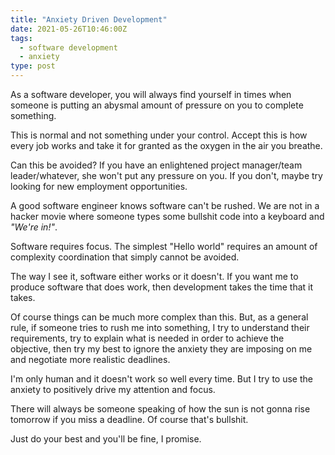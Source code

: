 ```yaml
---
title: "Anxiety Driven Development"
date: 2021-05-26T10:46:00Z
tags:
  - software development
  - anxiety
type: post
---
```


As a software developer, you will always find yourself in times when someone is
putting an abysmal amount of pressure on you to complete something.

This is normal and not something under your control. Accept this is how every
job works and take it for granted as the oxygen in the air you breathe.

Can this be avoided? If you have an enlightened project manager/team
leader/whatever, she won't put any pressure on you. If you don't, maybe try
looking for new employment opportunities.

A good software engineer knows software can't be rushed. We are not in a hacker
movie where someone types some bullshit code into a keyboard and _"We're in!"_.

Software requires focus. The simplest "Hello world" requires an amount of
complexity coordination that simply cannot be avoided.

The way I see it, software either works or it doesn't. If you want me to produce
software that does work, then development takes the time that it takes.

Of course things can be much more complex than this. But, as a general rule, if
someone tries to rush me into something, I try to understand their requirements,
try to explain what is needed in order to achieve the objective, then try my
best to ignore the anxiety they are imposing on me and negotiate more realistic
deadlines.

I'm only human and it doesn't work so well every time. But I try to use the
anxiety to positively drive my attention and focus.

There will always be someone speaking of how the sun is not gonna rise tomorrow
if you miss a deadline. Of course that's bullshit.

Just do your best and you'll be fine, I promise.
